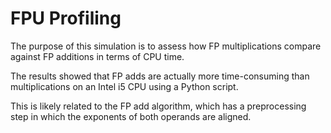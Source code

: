 # FPU Profiling

The purpose of this simulation is to assess how FP multiplications compare against FP additions in terms of CPU time. 

The results showed that FP adds are actually more time-consuming than multiplications on an Intel i5 CPU using a Python script.

This is likely related to the FP add algorithm, which has a preprocessing step in which the exponents of both operands are aligned.
